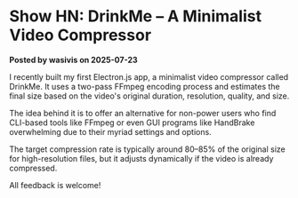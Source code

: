 # Show HN: DrinkMe – A Minimalist Video Compressor

**Posted by wasivis on 2025-07-23**

I recently built my first Electron.js app, a minimalist video compressor called DrinkMe. It uses a two-pass FFmpeg encoding process and estimates the final size based on the video's original duration, resolution, quality, and size.

The idea behind it is to offer an alternative for non-power users who find CLI-based tools like FFmpeg or even GUI programs like HandBrake overwhelming due to their myriad settings and options.

The target compression rate is typically around 80–85% of the original size for high-resolution files, but it adjusts dynamically if the video is already compressed.

All feedback is welcome!